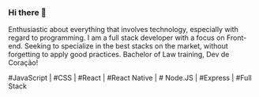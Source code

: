 ### Hi there 👋

Enthusiastic about everything that involves technology, especially with regard to programming. I am a full stack developer with a focus on Front-end. Seeking to specialize in the best stacks on the market, without forgetting to apply good practices. Bachelor of Law training, Dev de Coração!

#JavaScript | #CSS | #React | #React Native | # Node.JS | #Express | #Full Stack

<!--
**uezm/uezm** is a ✨ _special_ ✨ repository because its `README.md` (this file) appears on your GitHub profile.

Here are some ideas to get you started:

- 🔭 I’m currently working on ...
- 🌱 I’m currently learning ...
- 👯 I’m looking to collaborate on ...
- 🤔 I’m looking for help with ...
- 💬 Ask me about ...
- 📫 How to reach me: ...
- 😄 Pronouns: ...
- ⚡ Fun fact: ...
-->
